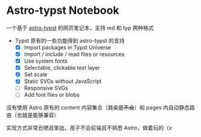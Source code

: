 # Astro-typst Notebook

一个基于 [astro-typst](https://github.com/OverflowCat/astro-typst/tree/master) 的网页笔记本，支持 md 和 typ 两种格式

- Typst 原有的一些功能得到 astro-typst 的支持
  - [x] Import packages in Typst Universe
  - [x] import / include / read files or resources
  - [x] Use system fonts
  - [x] Selectable, clickable text layer
  - [x] Set scale
  - [x] Static SVGs without JavaScript
  - [ ] Responsive SVGs
  - [ ] Add font files or blobs

没有使用 Astro 原有的 content 内容集合（~~其实是不会~~）和 pages 内自动静态路由（也就是能够兼容）

实现方式非常丑陋且笨拙，孩子不会前端且不熟悉 Astro，做着玩的（x
